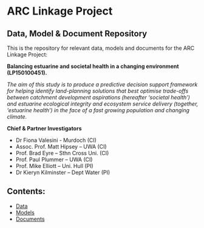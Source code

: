 # ARC Linkage Project
## Data, Model & Document Repository

This is the repository for relevant data, models and documents for the ARC Linkage Project: 

**Balancing estuarine and societal health in a changing environment (LP150100451).**

*The aim of this study is to produce a predictive decision support framework for helping identify land-planning
solutions that best optimise trade-offs between catchment development aspirations (hereafter ‘societal health’) and estuarine ecological integrity and ecosystem service delivery (together, ‘estuarine health’) in the face of a fast growing population and changing climate.*


**Chief & Partner Investigators**
-	Dr Fiona Valesini - Murdoch (CI)
-	Assoc. Prof. Matt Hipsey – UWA (CI)
-	Prof. Brad Eyre – Sthn Cross Uni. (CI)
-	Prof. Paul Plummer – UWA (CI)
-	Prof. Mike Elliott – Uni. Hull (PI)
-	Dr Kieryn Kilminster – Dept Water (PI)


## Contents:

- [Data](https://github.com/AquaticEcoDynamics/Peel_ARC/tree/master/Data)
- [Models](https://github.com/AquaticEcoDynamics/Peel_ARC/tree/master/Models)
- [Documents](https://github.com/AquaticEcoDynamics/Peel_ARC/tree/master/Documents)
